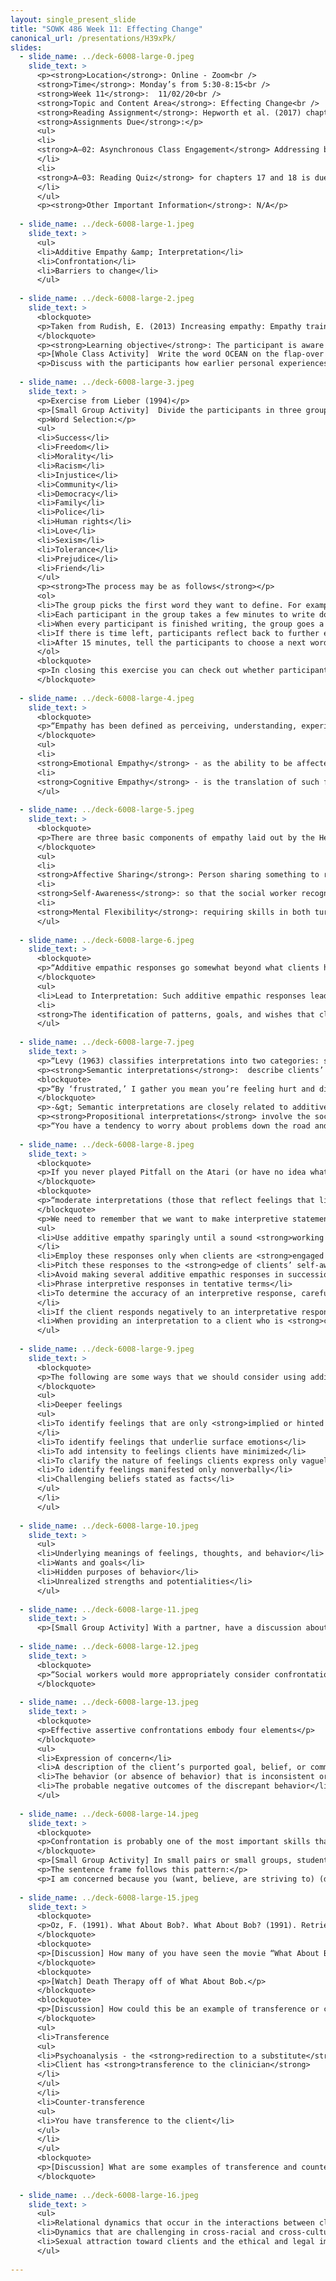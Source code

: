 ```yaml
---
layout: single_present_slide
title: "SOWK 486 Week 11: Effecting Change"
canonical_url: /presentations/H39xPk/
slides:
  - slide_name: ../deck-6008-large-0.jpeg
    slide_text: >
      <p><strong>Location</strong>: Online - Zoom<br />
      <strong>Time</strong>: Monday’s from 5:30-8:15<br />
      <strong>Week 11</strong>:  11/02/20<br />
      <strong>Topic and Content Area</strong>: Effecting Change<br />
      <strong>Reading Assignment</strong>: Hepworth et al. (2017) chapter 17 and 18<br />
      <strong>Assignments Due</strong>:</p>
      <ul>
      <li>
      <strong>A–02: Asynchronous Class Engagement</strong> Addressing barriers to change discussion forum with an initial post due Friday 11/06/20 at 11:55 PM and two replies due Sunday 11/08/20 at 11:55 PM <em>via My Heritage Class Forums</em>
      </li>
      <li>
      <strong>A–03: Reading Quiz</strong> for chapters 17 and 18 is due at 5:30 PM before class <em>via My Heritage</em>
      </li>
      </ul>
      <p><strong>Other Important Information</strong>: N/A</p>
      
  - slide_name: ../deck-6008-large-1.jpeg
    slide_text: >
      <ul>
      <li>Additive Empathy &amp; Interpretation</li>
      <li>Confrontation</li>
      <li>Barriers to change</li>
      </ul>
      
  - slide_name: ../deck-6008-large-2.jpeg
    slide_text: >
      <blockquote>
      <p>Taken from Rudish, E. (2013) Increasing empathy: Empathy training manual. Retrieved from http://cultureofempathy.com/References/Experts/Others/Files/Marieke-Kingma-Empathy-Training-Manual.pdf</p>
      </blockquote>
      <p><strong>Learning objective</strong>: The participant is aware of the fact that every individual has his own point of view and knows the own perspective is not universal. The participant can enter the perspective of the other by focusing the attention on the differences between himself and others and by temporarily putting aside the own references.</p>
      <p>[Whole Class Activity]  Write the word OCEAN on the flap-over and ask the participants to close their eyes for a moment and let their senses take over as they imaging OCEAN. See it, smell it, hear it, feel it. Then ask the participants to share their thoughts and feeling when they think about the word OCEAN. Write down what you hear. How are the images different?</p>
      <p>Discuss with the participants how earlier personal experiences filter what we imagine. All of us have slightly different filters that helps us to make meaning of the world. This is why our perceptions are never exactly like anyone else’s (Lieber, 1994).</p>
      
  - slide_name: ../deck-6008-large-3.jpeg
    slide_text: >
      <p>Exercise from Lieber (1994)</p>
      <p>[Small Group Activity]  Divide the participants in three groups of four. Explain that the groups may select words from the list below and participants will write down what the word on the card means to them. Then each participant in the group will read their definitions in a go-round. Remind the participants that they don’t interrupt or ask questions during this phase and remind them that the purpose of this exercise is to see how perceptions vary, not to determine a correct definition.This is also an opportunity to monitor for accurate listening skills and temporarily putting aside the own references. Each group may choose three words to use in this exercise.</p>
      <p>Word Selection:</p>
      <ul>
      <li>Success</li>
      <li>Freedom</li>
      <li>Morality</li>
      <li>Racism</li>
      <li>Injustice</li>
      <li>Community</li>
      <li>Democracy</li>
      <li>Family</li>
      <li>Police</li>
      <li>Human rights</li>
      <li>Love</li>
      <li>Sexism</li>
      <li>Tolerance</li>
      <li>Prejudice</li>
      <li>Friend</li>
      </ul>
      <p><strong>The process may be as follows</strong></p>
      <ol>
      <li>The group picks the first word they want to define. For example, Freedom.</li>
      <li>Each participant in the group takes a few minutes to write down a few words or phrases which give the word meaning.</li>
      <li>When every participant is finished writing, the group goes a go-around, each participant taking turns sharing what they wrote.</li>
      <li>If there is time left, participants reflect back to further explore the meaning each person shared.</li>
      <li>After 15 minutes, tell the participants to choose a next word.</li>
      </ol>
      <blockquote>
      <p>In closing this exercise you can check out whether participants understanding of the words on the cards changed after they were discussed in their groups.</p>
      </blockquote>
      
  - slide_name: ../deck-6008-large-4.jpeg
    slide_text: >
      <blockquote>
      <p>“Empathy has been defined as perceiving, understanding, experiencing, and responding to the emotional state of another person (Barker, 2003, p. 141).” (Hepworth, p. 513). Decety and Jackson (2004) describe two basic types of empathy.</p>
      </blockquote>
      <ul>
      <li>
      <strong>Emotional Empathy</strong> - as the ability to be affected by a client’s emotions</li>
      <li>
      <strong>Cognitive Empathy</strong> - is the translation of such feelings into words</li>
      </ul>
      
  - slide_name: ../deck-6008-large-5.jpeg
    slide_text: >
      <blockquote>
      <p>There are three basic components of empathy laid out by the Hepworth text.</p>
      </blockquote>
      <ul>
      <li>
      <strong>Affective Sharing</strong>: Person sharing something to respond to</li>
      <li>
      <strong>Self-Awareness</strong>: so that the social worker recognizes himself or herself as different from the person with whom he or she has empathy</li>
      <li>
      <strong>Mental Flexibility</strong>: requiring skills in both turning on receptivity and turning it off. Such skills are essential in regulating compassion fatigue by enabling the social worker to separate from the client’s experience (Adams, Boscarinao, &amp; Figley, 2006; Harr &amp; Moore, 2011).</li>
      </ul>
      
  - slide_name: ../deck-6008-large-6.jpeg
    slide_text: >
      <blockquote>
      <p>“Additive empathic responses go somewhat beyond what clients have expressed and, therefore, require some degree of inference by social workers. Thus, these responses are moderately interpretive— that is, they interpret forces operating to produce feelings, cognitions, reactions, and behavioral patterns” (Hepworth, p. 513). Cormier, Nurius, and Osborn (2009) describe that</p>
      </blockquote>
      <ul>
      <li>Lead to Interpretation: Such additive empathic responses lead us to interpretation</li>
      <li>
      <strong>The identification of patterns, goals, and wishes that clients imply but do not directly state</strong> . Insight through interpretation is the foremost therapeutic principle basic to psychoanalysis and closely related therapies.”</li>
      </ul>
      
  - slide_name: ../deck-6008-large-7.jpeg
    slide_text: >
      <p>“Levy (1963) classifies interpretations into two categories: semantic and propositional”  (Hepworth, p. 514).</p>
      <p><strong>Semantic interpretations</strong>:  describe clients’ experiences according to the social worker’s conceptual vocabulary</p>
      <blockquote>
      <p>“By ‘frustrated,’ I gather you mean you’re feeling hurt and disillusioned.”</p>
      </blockquote>
      <p>-&gt; Semantic interpretations are closely related to additive empathic responses.</p>
      <p><strong>Propositional interpretations</strong> involve the social worker’s notions or explanations that assert causal relationships among factors involved in clients’ problem situations</p>
      <p>“You have a tendency to worry about problems down the road and lose focus on dealing with your anxiety about taking the exam.”</p>
      
  - slide_name: ../deck-6008-large-8.jpeg
    slide_text: >
      <blockquote>
      <p>If you never played Pitfall on the Atari (or have no idea what that is, there might be a problem… )</p>
      </blockquote>
      <blockquote>
      <p>“moderate interpretations (those that reflect feelings that lie at the margin of the client’s experiences) facilitate self-exploration and self-awareness, whereas deep interpretations engender opposition” (Hepworth, p. 514)</p>
      </blockquote>
      <p>We need to remember that we want to make interpretive statements that are closer to the clients own understanding a self image.</p>
      <ul>
      <li>Use additive empathy sparingly until a sound <strong>working relationship has evolved</strong>
      </li>
      <li>Employ these responses only when clients are <strong>engaged in self-exploration</strong> or have shown that they are ready to do so</li>
      <li>Pitch these responses to the <strong>edge of clients’ self-awareness</strong> and avoid attempting to foster awareness that is remote from clients’ current awareness or experiences</li>
      <li>Avoid making several additive empathic responses in succession</li>
      <li>Phrase interpretive responses in tentative terms</li>
      <li>To determine the accuracy of an interpretive response, carefully <strong>note clients’ reactions after offering the interpretation</strong>
      </li>
      <li>If the client responds negatively to an interpretative response, <strong>acknowledge your probable error, respond empathically</strong> to the client’s reaction, and continue your discussion of the topic under consideration</li>
      <li>When providing an interpretation to a client who is <strong>culturally different</strong> from the social worker, recognize that the client may not readily understand the message the way it was intended</li>
      </ul>
      
  - slide_name: ../deck-6008-large-9.jpeg
    slide_text: >
      <blockquote>
      <p>The following are some ways that we should consider using additive empathy.</p>
      </blockquote>
      <ul>
      <li>Deeper feelings
      <ul>
      <li>To identify feelings that are only <strong>implied or hinted at in clients’ verbal messages</strong>
      </li>
      <li>To identify feelings that underlie surface emotions</li>
      <li>To add intensity to feelings clients have minimized</li>
      <li>To clarify the nature of feelings clients express only vaguely</li>
      <li>To identify feelings manifested only nonverbally</li>
      <li>Challenging beliefs stated as facts</li>
      </ul>
      </li>
      </ul>
      
  - slide_name: ../deck-6008-large-10.jpeg
    slide_text: >
      <ul>
      <li>Underlying meanings of feelings, thoughts, and behavior</li>
      <li>Wants and goals</li>
      <li>Hidden purposes of behavior</li>
      <li>Unrealized strengths and potentialities</li>
      </ul>
      
  - slide_name: ../deck-6008-large-11.jpeg
    slide_text: >
      <p>[Small Group Activity] With a partner, have a discussion about a time when they felt frustrated, upset, uneasy, etc. Practice asking good open ended  questions and implementing additive empathetic statements.</p>
      
  - slide_name: ../deck-6008-large-12.jpeg
    slide_text: >
      <blockquote>
      <p>“Social workers would more appropriately consider confrontation to exist along a continuum that ranges from fostering self-confrontation at one extreme to assertive confrontation at the other extreme” (Hepworth, p. 524) describing information based on Rooney (2009).</p>
      </blockquote>
      
  - slide_name: ../deck-6008-large-13.jpeg
    slide_text: >
      <blockquote>
      <p>Effective assertive confrontations embody four elements</p>
      </blockquote>
      <ul>
      <li>Expression of concern</li>
      <li>A description of the client’s purported goal, belief, or commitment</li>
      <li>The behavior (or absence of behavior) that is inconsistent or discrepant with the goal, belief, or commitment</li>
      <li>The probable negative outcomes of the discrepant behavior</li>
      </ul>
      
  - slide_name: ../deck-6008-large-14.jpeg
    slide_text: >
      <blockquote>
      <p>Confrontation is probably one of the most important skills that you can can develop in trying to help changes others..</p>
      </blockquote>
      <p>[Small Group Activity] In small pairs or small groups, students will practice confrontation. Students are encouraged to consider a real life situation that could benefit from confrontation. This situation does not need to be overly personal or large. Provide a short description of the situation to your partner. Use the sentence frame provided by Hepworth et al. (2017) provided on page 525 to use your partner to practice how you might confront the situation you chose.</p>
      <p>The sentence frame follows this pattern:</p>
      <p>I am concerned because you (want, believe, are striving to) (describe desired outcome) but you (describe discrepant action, behavior, or inaction) is likely to produce (describe probable negative consequences).</p>
      
  - slide_name: ../deck-6008-large-15.jpeg
    slide_text: >
      <blockquote>
      <p>Oz, F. (1991). What About Bob?. What About Bob? (1991). Retrieved from http://www.imdb.com/title/tt0103241/</p>
      </blockquote>
      <blockquote>
      <p>[Discussion] How many of you have seen the movie “What About Bob?”</p>
      </blockquote>
      <blockquote>
      <p>[Watch] Death Therapy off of What About Bob.</p>
      </blockquote>
      <blockquote>
      <p>[Discussion] How could this be an example of transference or counter transference? [Not exactly an correct example… but for discussion]</p>
      </blockquote>
      <ul>
      <li>Transference
      <ul>
      <li>Psychoanalysis - the <strong>redirection to a substitute</strong>, usually a therapist, of emotions that were originally felt in childhood.</li>
      <li>Client has <strong>transference to the clinician</strong>
      </li>
      </ul>
      </li>
      <li>Counter-transference
      <ul>
      <li>You have transference to the client</li>
      </ul>
      </li>
      </ul>
      <blockquote>
      <p>[Discussion] What are some examples of transference and counter transference</p>
      </blockquote>
      
  - slide_name: ../deck-6008-large-16.jpeg
    slide_text: >
      <ul>
      <li>Relational dynamics that occur in the interactions between clients and practitioners Behaviors on the part of practitioners</li>
      <li>Dynamics that are challenging in cross-racial and cross-cultural relationships</li>
      <li>Sexual attraction toward clients and the ethical and legal implication of this behavior</li>
      </ul>
      
---
```

